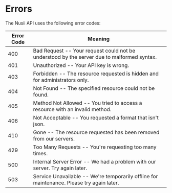 # Errors

The Nusii API uses the following error codes:

Error Code | Meaning
---------- | -------
400 | Bad Request -- Your request could not be understood by the server due to malformed syntax.
401 | Unauthorized -- Your API key is wrong.
403 | Forbidden -- The resource requested is hidden and for administrators only.
404 | Not Found -- The specified resource could not be found.
405 | Method Not Allowed -- You tried to access a resource with an invalid method.
406 | Not Acceptable -- You requested a format that isn't json.
410 | Gone -- The resource requested has been removed from our servers.
429 | Too Many Requests -- You're requesting too many times.
500 | Internal Server Error -- We had a problem with our server. Try again later.
503 | Service Unavailable -- We're temporarily offline for maintenance. Please try again later.
